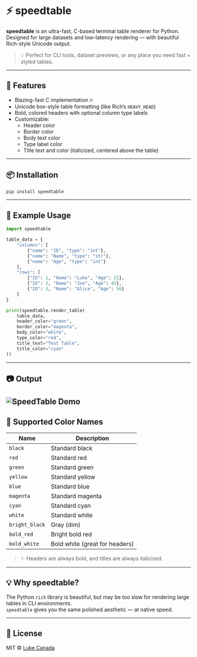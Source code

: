 # ⚡ speedtable

**speedtable** is an ultra-fast, C-based terminal table renderer for Python.  
Designed for large datasets and low-latency rendering — with beautiful Rich-style Unicode output.

> 💡 Perfect for CLI tools, dataset previews, or any place you need fast + styled tables.

---

## 🚀 Features

- Blazing-fast C implementation 🔥  
- Unicode box-style table formatting (like Rich’s `HEAVY_HEAD`)  
- Bold, colored headers with optional column type labels  
- Customizable:
  - Header color  
  - Border color  
  - Body text color  
  - Type label color  
  - Title text and color (italicized, centered above the table)

---

## 📦 Installation

```bash
pip install speedtable
```

---

## 🧪 Example Usage

```python
import speedtable

table_data = {
    "columns": [
        {"name": "ID", "type": "int"},
        {"name": "Name", "type": "str"},
        {"name": "Age", "type": "int"}
    ],
    "rows": [
        {"ID": 1, "Name": "Luke", "Age": 21},
        {"ID": 2, "Name": "Joe", "Age": 45},
        {"ID": 3, "Name": "Alice", "Age": 56}
    ]
}

print(speedtable.render_table(
    table_data,
    header_color="green",
    border_color="magenta",
    body_color="white",
    type_color="red",
    title_text="Test Table",
    title_color="cyan"
))
```

---
## 📷 Output
![SpeedTable Demo](assets/speedtable-demo.png) 
---

## 🎨 Supported Color Names

| Name             | Description               |
|------------------|---------------------------|
| `black`          | Standard black            |
| `red`            | Standard red              |
| `green`          | Standard green            |
| `yellow`         | Standard yellow           |
| `blue`           | Standard blue             |
| `magenta`        | Standard magenta          |
| `cyan`           | Standard cyan             |
| `white`          | Standard white            |
| `bright_black`   | Gray (dim)                |
| `bold_red`       | Bright bold red           |
| `bold_white`     | Bold white (great for headers) |

> ✨ Headers are always bold, and titles are always italicized.

---

## 💡 Why speedtable?

The Python `rich` library is beautiful, but may be too slow for rendering large tables in CLI environments.  
`speedtable` gives you the same polished aesthetic — at native speed.

---

## 📄 License

MIT © [Luke Canada](https://github.com/canadaluke888)
